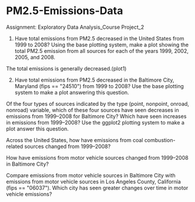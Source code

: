 # PM2.5-Emissions-Data
 Assignment: Exploratory Data Analysis_Course Project_2

1. Have total emissions from PM2.5 decreased in the United States from 1999 to 2008? Using the base plotting system, make a plot showing the total PM2.5 emission from all sources for each of the years 1999, 2002, 2005, and 2008.

The total emissions is generally decreased.(plot1)

2. Have total emissions from PM2.5 decreased in the Baltimore City, Maryland (fips == "24510") from 1999 to 2008? Use the base plotting system to make a plot answering this question.


Of the four types of sources indicated by the type (point, nonpoint, onroad, nonroad) variable, which of these four sources have seen decreases in emissions from 1999–2008 for Baltimore City? Which have seen increases in emissions from 1999–2008? Use the ggplot2 plotting system to make a plot answer this question.


Across the United States, how have emissions from coal combustion-related sources changed from 1999–2008?


How have emissions from motor vehicle sources changed from 1999–2008 in Baltimore City?


Compare emissions from motor vehicle sources in Baltimore City with emissions from motor vehicle sources in Los Angeles County, California (fips == "06037"). Which city has seen greater changes over time in motor vehicle emissions?
